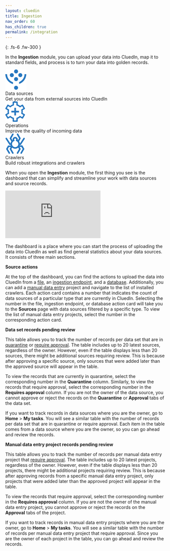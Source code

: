 ```yaml
---
layout: cluedin
title: Ingestion
nav_order: 60
has_children: true
permalink: /integration
---
```


{: .fs-6 .fw-300 }

In the **Ingestion** module, you can upload your data into CluedIn, map it to standard fields, and process is to turn your data into golden records.

<div class="card-line">
  <div class="card" href="/integration/data sources">
    <div class="icon"><img src="/assets/icons/data-sources.svg" alt="data sources"/></div>
    <div class="title">Data sources</div>
    <div class="content">Get your data from external sources into CluedIn</div>
  </div>
   <div class="card" href="/integration/additional-operations-on-records">
    <div class="icon"><img src="/assets/icons/additional-operations.svg" alt="additional operations"/></div>
    <div class="title">Operations</div>
    <div class="content">Improve the quality of incoming data</div>
  </div>
   <div class="card" href="/integration/crawlers-and-enrichers">
    <div class="icon"><img src="/assets/icons/crawlers.svg" alt="crawlers"/></div>
    <div class="title">Crawlers</div>
    <div class="content">Build robust integrations and crawlers</div>
  </div>
</div>

When you open the **Ingestion** module, the first thing you see is the dashboard that can simplify and streamline your work with data sources and source records.

<div class="videoFrame">
<iframe src="https://player.vimeo.com/video/1071070771?h=4777b31837&amp;badge=0&amp;autopause=0&amp;player_id=0&amp;app_id=58479" frameborder="0" allow="autoplay; fullscreen; picture-in-picture; clipboard-write" title="Ingestion dashboard in CluedIn"></iframe>
</div>

The dashboard is a place where you can start the process of uploading the data into CluedIn as well as find general statistics about your data sources. It consists of three main sections.

**Source actions**

At the top of the dashboard, you can find the actions to upload the data into CluedIn from a [file](/integration/file), an [ingestion endpoint](/integration/endpoint), and a [database](/integration/databasee). Additionally, you can add a [manual data entry](/integration/manual-data-entry) project and navigate to the list of installed crawlers. Each action card contains a number that indicates the count of data sources of a particular type that are currently in CluedIn. Selecting the number in the file, ingestion endpoint, or database action card will take you to the **Sources** page with data sources filtered by a specific type. To view the list of manual data entry projects, select the number in the corresponding action card.

**Data set records pending review**

This table allows you to track the number of records per data set that are in [quarantine](/integration/additional-operations-on-records/quarantine) or [require approval](/integration/additional-operations-on-records/source-records-approval). The table includes up to 20 latest sources, regardless of the owner. However, even if the table displays less than 20 sources, there might be additional sources requiring review. This is because after approving a specific source, only sources that were added later than the approved source will appear in the table.

To view the records that are currently in quarantine, select the corresponding number in the **Quarantine** column. Similarly, to view the records that require approval, select the corresponding number in the **Requires approval** column. If you are not the owner of the data source, you cannot approve or reject the records on the **Quarantine** or **Approval** tabs of the data set.

If you want to track records in data sources where you are the owner, go to **Home** > **My tasks**. You will see a similar table with the number of records per data set that are in quarantine or require approval. Each item in the table comes from a data source where you are the owner, so you can go ahead and review the records.

**Manual data entry project records pending review**

This table allows you to track the number of records per manual data entry project that [require approval](/integration/additional-operations-on-records/source-records-approval). The table includes up to 20 latest projects, regardless of the owner. However, even if the table displays less than 20 projects, there might be additional projects requiring review. This is because after approving records from a specific manual data entry project, only projects that were added later than the approved project will appear in the table.

To view the records that require approval, select the corresponding number in the **Requires approval** column. If you are not the owner of the manual data entry project, you cannot approve or reject the records on the **Approval** tabs of the project.

If you want to track records in manual data entry projects where you are the owner, go to **Home** > **My tasks**. You will see a similar table with the number of records per manual data entry project that require approval. Since you are the owner of each project in the table, you can go ahead and review the records.